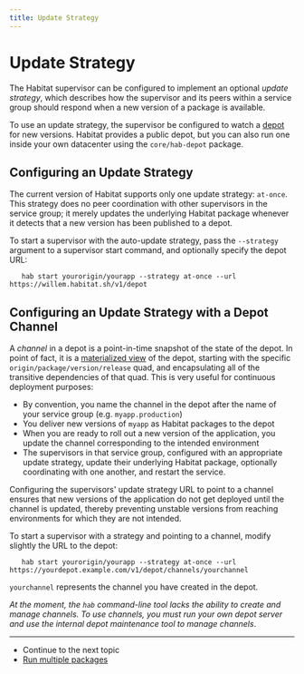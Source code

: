 ```yaml
---
title: Update Strategy
---
```


# Update Strategy

The Habitat supervisor can be configured to implement an optional _update strategy_, which describes how the supervisor and its peers within a service group should respond when a new version of a package is available.

To use an update strategy, the supervisor be configured to watch a [depot](/docs/concepts-depot) for new versions. Habitat provides a public depot, but you can also run one inside your own datacenter using the `core/hab-depot` package.

## Configuring an Update Strategy

The current version of Habitat supports only one update strategy: `at-once`. This strategy does no peer coordination with other supervisors in the service group; it merely updates the underlying Habitat package whenever it detects that a new version has been published to a depot.

To start a supervisor with the auto-update strategy, pass the `--strategy` argument to a supervisor start command, and optionally specify the depot URL:

       hab start yourorigin/yourapp --strategy at-once --url https://willem.habitat.sh/v1/depot

## Configuring an Update Strategy with a Depot Channel

A _channel_ in a depot is a point-in-time snapshot of the state of the depot. In point of fact, it is a [materialized view](https://en.wikipedia.org/wiki/Materialized_view) of the depot, starting with the specific `origin/package/version/release` quad, and encapsulating all of the transitive dependencies of that quad. This is very useful for continuous deployment purposes:

* By convention, you name the channel in the depot after the name of your service group (e.g. `myapp.production`)
* You deliver new versions of `myapp` as Habitat packages to the depot
* When you are ready to roll out a new version of the application, you update the channel corresponding to the intended environment
* The supervisors in that service group, configured with an appropriate update strategy, update their underlying Habitat package, optionally coordinating with one another, and restart the service.

Configuring the supervisors'  update strategy URL to point to a channel ensures that new versions of the application do not get deployed until the channel is updated, thereby preventing unstable versions from reaching environments for which they are not intended.

To start a supervisor with a strategy and pointing to a channel, modify slightly the URL to the depot:

       hab start yourorigin/yourapp --strategy at-once --url https://yourdepot.example.com/v1/depot/channels/yourchannel

`yourchannel` represents the channel you have created in the depot.

_At the moment, the `hab` command-line tool lacks the ability to create and manage channels. To use channels, you must run your own depot server and use the internal depot maintenance tool to manage channels_.

<hr>
<ul class="main-content--link-nav">
  <li>Continue to the next topic</li>
  <li><a href="/docs/run-packages-director">Run multiple packages</a></li>
</ul>
